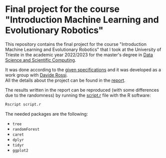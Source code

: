 # Final project for the course "Introduction Machine Learning and Evolutionary Robotics" 

This repository contains the final project for the course "Introduction Machine Learning and Evolutionary Robotics" that I took at the University of Trieste in the academic year 2022/2023 for the master's degree in [Data Science and Scientific Computing](https://dssc.units.it/).

It was done according to the [given specifications](https://medvet.inginf.units.it/teaching/2223-intro-ml-er/project/) and it was developed as a work group with [Davide Rossi](https://github.com/DavideRossi1/). \
All the details about the project can be found in the [report](./report.pdf). 

The results written in the report can be reproduced (with some differences due to the randomness) by running the [script.r](./script.r) file with the R software: 

```bash
Rscript script.r
```
The needed packages are the following:

- `tree`
- `randomForest`
- `caret`
- `dplyr`
- `tidyr`
- `ggplot2`